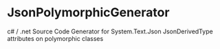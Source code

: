 # JsonPolymorphicGenerator
c# / .net Source Code Generator for System.Text.Json JsonDerivedType attributes on polymorphic classes

